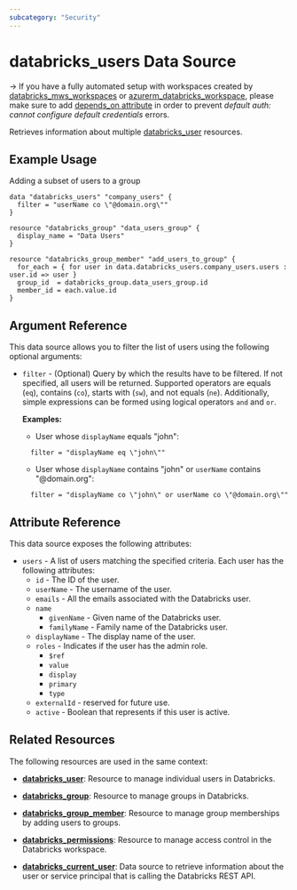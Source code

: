 ```yaml
---
subcategory: "Security"
---
```


# databricks_users Data Source

-> If you have a fully automated setup with workspaces created by [databricks_mws_workspaces](../resources/mws_workspaces.md) or [azurerm_databricks_workspace](https://registry.terraform.io/providers/hashicorp/azurerm/latest/docs/resources/databricks_workspace), please make sure to add [depends_on attribute](../guides/troubleshooting.md#data-resources-and-authentication-is-not-configured-errors) in order to prevent _default auth: cannot configure default credentials_ errors.

Retrieves information about multiple [databricks_user](../resources/user.md) resources.

## Example Usage

Adding a subset of users to a group

```hcl
data "databricks_users" "company_users" {
  filter = "userName co \"@domain.org\""
}

resource "databricks_group" "data_users_group" {
  display_name = "Data Users"
}

resource "databricks_group_member" "add_users_to_group" {
  for_each = { for user in data.databricks_users.company_users.users : user.id => user }
  group_id  = databricks_group.data_users_group.id
  member_id = each.value.id
}
```

## Argument Reference

This data source allows you to filter the list of users using the following optional arguments: 

- `filter` - (Optional) Query by which the results have to be filtered. If not specified, all users will be returned. Supported operators are equals (`eq`), contains (`co`), starts with (`sw`), and not equals (`ne`). Additionally, simple expressions can be formed using logical operators `and` and `or`.

  **Examples:**
    - User whose `displayName` equals "john": 
    ```hcl
      filter = "displayName eq \"john\""
    ```
    - User whose `displayName` contains "john" or `userName` contains "@domain.org": 
    ```hcl
      filter = "displayName co \"john\" or userName co \"@domain.org\""
    ```

## Attribute Reference

This data source exposes the following attributes:

- `users` - A list of users matching the specified criteria. Each user has the following attributes:
    - `id` - The ID of the user.
    - `userName` - The username of the user.
    - `emails` - All the emails associated with the Databricks user.
    - `name`
      - `givenName` - Given name of the Databricks user.
      - `familyName` - Family name of the Databricks user.
    - `displayName` - The display name of the user. 
    - `roles` - Indicates if the user has the admin role.
      - `$ref`
      - `value`
      - `display`
      - `primary`
      - `type`
    - `externalId` - reserved for future use. 
    - `active` - Boolean that represents if this user is active. 

## Related Resources

The following resources are used in the same context:

- [**databricks_user**](../resources/user.md): Resource to manage individual users in Databricks.

- [**databricks_group**](../resources/group.md): Resource to manage groups in Databricks.

- [**databricks_group_member**](../resources/group_member.md): Resource to manage group memberships by adding users to groups.

- [**databricks_permissions**](../resources/permissions.md): Resource to manage access control in the Databricks workspace.

- [**databricks_current_user**](current_user.md): Data source to retrieve information about the user or service principal that is calling the Databricks REST API.
